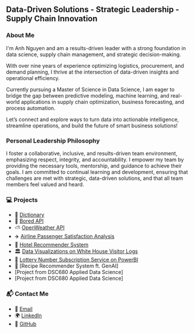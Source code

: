 ## Data-Driven Solutions - Strategic Leadership - Supply Chain Innovation

### About Me
I'm Anh Nguyen and am a results-driven leader with a strong foundation in data science, supply chain management, and strategic decision-making.

With over nine years of experience optimizing logistics, procurement, and demand planning, I thrive at the intersection of data-driven insights and operational efficiency.

Currently pursuing a Master of Science in Data Science, I am eager to bridge the gap between predictive modeling, machine learning, and real-world applications in supply chain optimization, business forecasting, and process automation.

Let’s connect and explore ways to turn data into actionable intelligence, streamline operations, and build the future of smart business solutions!

### Personal Leadership Philosophy
I foster a collaborative, inclusive, and results-driven team environment, emphasizing respect, integrity, and accountability.
I empower my team by providing the necessary tools, mentorship, and guidance to achieve their goals.
I am committed to continual learning and development, ensuring that challenges are met with strategic, data-driven solutions, and that all team members feel valued and heard.

### 💻 Projects
- 📖 [Dictionary](https://github.com/anh-h-nguyen/dictionary)
- 🥱 [Bored API](https://github.com/anh-h-nguyen/bored-api.git)
- ⛅ [OpenWeather API](https://github.com/anh-h-nguyen/open-weather-api.git)
- ✈️ [Airline Passenger Satisfaction Analysis](https://github.com/anh-h-nguyen/airline-passenger-satisfaction-analysis)
- 🏨 [Hotel Recommender System](https://github.com/anh-h-nguyen/hotel-recommender-system)
- 🏛️ [Data Visualizations on White House Visitor Logs](https://github.com/anh-h-nguyen/white-house-visitor-logs.git)
- 🎰 [Lottery Number Subscription Service on PowerBI](https://github.com/anh-h-nguyen/lottery_number_subscription_service.git)
- 🥘 [Recipe Recommender System ft. GenAI]
- [Project from DSC680 Applied Data Science]
- [Project from DSC680 Applied Data Science]

### 📬 Contact Me
- 📧 [Email](mailto:anhnguyen824@gmail.com)  
- 🌍 [LinkedIn](https://linkedin.com/in/anhnguyen824)  
- 🐙 [GitHub](https://github.com/anh-h-nguyen) 
